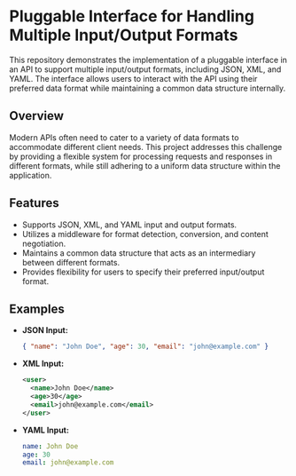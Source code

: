 # Pluggable Interface for Handling Multiple Input/Output Formats

This repository demonstrates the implementation of a pluggable interface in an API to support multiple input/output formats, including JSON, XML, and YAML. The interface allows users to interact with the API using their preferred data format while maintaining a common data structure internally.

## Overview

Modern APIs often need to cater to a variety of data formats to accommodate different client needs. This project addresses this challenge by providing a flexible system for processing requests and responses in different formats, while still adhering to a uniform data structure within the application.

## Features

- Supports JSON, XML, and YAML input and output formats.
- Utilizes a middleware for format detection, conversion, and content negotiation.
- Maintains a common data structure that acts as an intermediary between different formats.
- Provides flexibility for users to specify their preferred input/output format.


## Examples

- **JSON Input:**
  ```json
  { "name": "John Doe", "age": 30, "email": "john@example.com" }
  ```

- **XML Input:**
  ```xml
  <user>
    <name>John Doe</name>
    <age>30</age>
    <email>john@example.com</email>
  </user>
  ```

- **YAML Input:**
  ```yaml
  name: John Doe
  age: 30
  email: john@example.com
  ```
